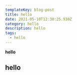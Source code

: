 ```yaml
---
templateKey: blog-post
title: hello
date: 2021-05-10T12:30:25.938Z
category: hello
description: hello
tags:
  - hello
---
```

**hello**

## hello